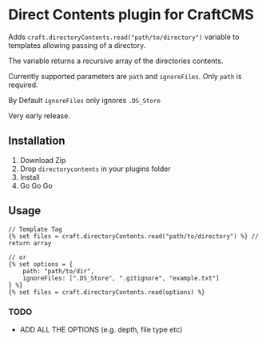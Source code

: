 # Direct Contents plugin for CraftCMS

Adds `craft.directoryContents.read("path/to/directory")` variable to templates allowing passing of a directory.

The variable returns a recursive array of the directories contents.

Currently supported parameters are `path` and `ignoreFiles`. Only `path` is required.

By Default `ignoreFiles` only ignores `.DS_Store`

Very early release.

## Installation
1. Download Zip
2. Drop `directorycontents` in your plugins folder
3. Install
4. Go Go Go

## Usage

```
// Template Tag
{% set files = craft.directoryContents.read("path/to/directory") %} // return array

// or
{% set options = {
    path: "path/to/dir",
    ignoreFiles: [".DS_Store", ".gitignore", "example.txt"]
} %}
{% set files = craft.directoryContents.read(options) %}

```

### TODO
- ADD ALL THE OPTIONS (e.g. depth, file type etc)